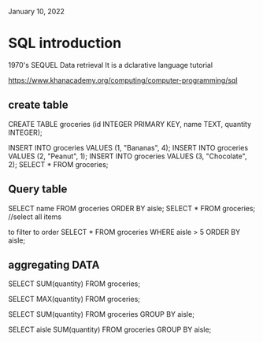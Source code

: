 <!-- @format -->

January 10, 2022

# SQL introduction

1970's
SEQUEL
Data retrieval
It is a dclarative language
tutorial

https://www.khanacademy.org/computing/computer-programming/sql

## create table

CREATE TABLE groceries (id INTEGER PRIMARY KEY, name TEXT, quantity INTEGER);

INSERT INTO groceries VALUES (1, "Bananas", 4);
INSERT INTO groceries VALUES (2, "Peanut", 1);
INSERT INTO groceries VALUES (3, "Chocolate", 2);
SELECT \* FROM groceries;

## Query table

SELECT name FROM groceries ORDER BY aisle;
SELECT \* FROM groceries; //select all items

to filter to order
SELECT \* FROM groceries WHERE aisle > 5 ORDER BY aisle;

## aggregating DATA

SELECT SUM(quantity) FROM groceries;

SELECT MAX(quantity) FROM groceries;

SELECT SUM(quantity) FROM groceries GROUP BY aisle;

SELECT aisle SUM(quantity) FROM groceries GROUP BY aisle;
